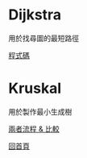 
# Dijkstra
用於找尋圖的最短路徑

[程式碼](https://github.com/Rita626/HK/blob/master/HW6/Dijkstra_05170229.py)

# Kruskal
用於製作最小生成樹

[兩者流程 & 比較](https://github.com/Rita626/HK/blob/master/HW6/Kruskal_Dijkstra_%E5%8E%9F%E7%90%86%E6%B5%81%E7%A8%8B05170229.pdf)

[回首頁](https://github.com/Rita626/HK)
